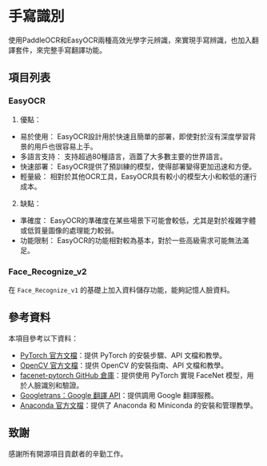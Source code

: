 # 手寫識別

使用PaddleOCR和EasyOCR兩種高效光學字元辨識，來實現手寫辨識，也加入翻譯套件，來完整手寫翻譯功能。

## 項目列表

### EasyOCR

1. 優點：
 - 易於使用： EasyOCR設計用於快速且簡單的部署，即使對於沒有深度學習背景的用戶也很容易上手。
 - 多語言支持： 支持超過80種語言，涵蓋了大多數主要的世界語言。
 - 快速部署： EasyOCR提供了預訓練的模型，使得部署變得更加迅速和方便。
 - 輕量級： 相對於其他OCR工具，EasyOCR具有較小的模型大小和較低的運行成本。
2. 缺點：
 - 準確度： EasyOCR的準確度在某些場景下可能會較低，尤其是對於複雜字體或低質量圖像的處理能力較弱。
 - 功能限制： EasyOCR的功能相對較為基本，對於一些高級需求可能無法滿足。

### Face_Recognize_v2

在 `Face_Recognize_v1` 的基礎上加入資料儲存功能，能夠記憶人臉資料。

## 參考資料

本項目參考以下資料：

- [PyTorch 官方文檔](https://pytorch.org/docs/stable/index.html)：提供 PyTorch 的安裝步驟、API 文檔和教學。
- [OpenCV 官方文檔](https://docs.opencv.org/master/)：提供 OpenCV 的安裝指南、API 文檔和教學。
- [facenet-pytorch GitHub 倉庫](https://github.com/timesler/facenet-pytorch)：提供使用 PyTorch 實現 FaceNet 模型，用於人臉識別和驗證。
- [Googletrans：Google 翻譯 API](https://py-googletrans.readthedocs.io/en/latest/)：提供調用 Google 翻譯服務。
- [Anaconda 官方文檔](https://docs.anaconda.com/)：提供了 Anaconda 和 Miniconda 的安裝和管理教學。

## 致謝

感謝所有開源項目貢獻者的辛勤工作。
